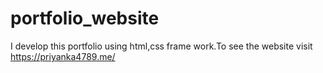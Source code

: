 # portfolio_website
I develop this portfolio using html,css frame work.To see the website visit https://priyanka4789.me/
